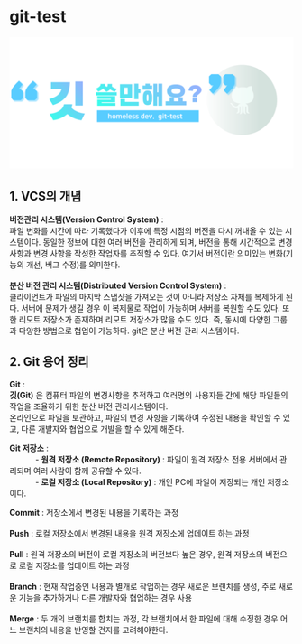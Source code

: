 # git-test

<img src="./git-test-logo.png"/>

<br>

## 1. VCS의 개념
 **버전관리 시스템(Version Control System)**  : <br>
 파일 변화를 시간에 따라 기록했다가 이후에 특정 시점의 버전을 다시 꺼내올 수 있는 시스템이다.
 동일한 정보에 대한 여러 버전을 관리하게 되며, 버전을 통해 시간적으로 변경 사항과 변경 사항을 작성한 작업자를 추적할 수 있다.
 여기서 버전이란 의미있는 변화(기능의 개선, 버그 수정)를 의미한다.
 <br><br>
 **분산 버전 관리 시스템(Distributed Version Control System)**  : <br>
 클라이언트가 파일의 마지막 스냅샷을 가져오는 것이 아니라 저장소 자체를 복제하게 된다.
 서버에 문제가 생길 경우 이 복제물로 작업이 가능하며 서버를 복원할 수도 있다. 또한 리모트 저장소가 존재하며 리모트 저장소가 많을 수도 있다.
 즉, 동시에 다양한 그룹과 다양한 방법으로 협업이 가능하다. git은 분산 버전 관리 시스템이다.

## 2. Git 용어 정리
 **Git** : <br>
 **깃(Git)** 은 컴퓨터 파일의 변경사항을 추적하고 여러명의 사용자들 간에 해당 파일들의 작업을 조율하기 위한 분산 버전 관리시스템이다.<br>
 온라인으로 파일을 보관하고, 파일의 변경 사항을 기록하여 수정된 내용을 확인할 수 있고, 다른 개발자와 협업으로 개발을 할 수 있게 해준다.
<br>
 

 **Git 저장소** : <br>
 &emsp;&emsp;&emsp; - **원격 저장소 (Remote Repository)** : 파일이 원격 저장소 전용 서버에서 관리되며 여러 사람이 함께 공유할 수 있다. <br>
 &emsp;&emsp;&emsp; - **로컬 저장소 (Local Repository)** : 개인 PC에 파일이 저장되는 개인 저장소이다. 
 
 **Commit** : 저장소에서 변경된 내용을 기록하는 과정 <br><br>
 **Push** : 로컬 저장소에서 변경된 내용을 원격 저장소에 업데이트 하는 과정 <br><br>
 **Pull** : 원격 저장소의 버전이 로컬 저장소의 버전보다 높은 경우, 원격 저장소의 버전으로 로컬 저장소를 업데이트 하는 과정<br><br>
 **Branch** : 현재 작업중인 내용과 별개로 작업하는 경우 새로운 브랜치를 생성, 주로 새로운 기능을 추가하거나 다른 개발자와 협업하는 경우 사용
 <br><br>
 **Merge** : 두 개의 브랜치를 합치는 과정, 각 브랜치에서 한 파일에 대해 수정한 경우 어느 브랜치의 내용을 반영할 건지를 고려해야한다.
 
 
